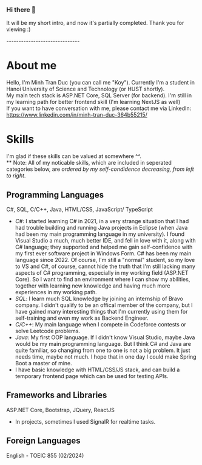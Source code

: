 ### Hi there 👋
It will be my short intro, and now it's partially completed.
Thank you for viewing :)
<p style="{color:red;}">------------------------------</p>

<!--
**minhkoy/minhkoy** is a ✨ _special_ ✨ repository because its `README.md` (this file) appears on your GitHub profile.

Here are some ideas to get you started:

- 🔭 I’m currently working on ...
- 🌱 I’m currently learning ...
- 👯 I’m looking to collaborate on ...
- 🤔 I’m looking for help with ...
- 💬 Ask me about ...
- 📫 How to reach me: ...
- 😄 Pronouns: ...
- ⚡ Fun fact: ...
-->

# About me
Hello, I'm Minh Tran Duc (you can call me "Koy"). Currently I'm a student in Hanoi University of Science and Technology (or HUST shortly). <br>
My main tech stack is ASP.NET Core, SQL Server (for backend). I'm still in my learning path for better frontend skill (I'm learning NextJS as well) <br>
If you want to have conversation with me, please contact me via LinkedIn: https://www.linkedin.com/in/minh-tran-duc-364b55215/

# Skills
I'm glad if these skills can be valued at somewhere ^^. <br>
** Note: All of my noticable skills, which are included in seperated categories below, are <i>ordered by my self-condidence decreasing, from left to right</i>. <br>

## Programming Languages 
C#, SQL, C/C++, Java, HTML/CSS, JavaScript/ TypeScript <br>
- *C#*: I started learning C# in 2021, in a very strange situation that I had had trouble building and running Java projects in Eclipse (when Java had been my main
programming language in my university). I found Visual Studio a much, much better IDE, and fell in love with it, along with C# language; they supported and helped me gain self-confidence with my first ever software project in Windows Form. C# has been my main language since 2022. Of course, I'm still a "normal" student, so my love to VS and C#, of course, cannot hide the truth that I'm still lacking many aspects of C# programming, especially in my working field (ASP.NET Core). So I want to find an environment where I can show my abilities, together with learning new knowledge and having much more experiences in my working path. <br>
- *SQL*: I learn much SQL knowledge by joining an internship of Bravo company. I didn't qualify to be an offical member of the company, but I have gained many interesting things that I'm currently using them for self-training and even my work as Backend Engineer.
- *C/C++*: My main language when I compete in Codeforce contests or solve Leetcode problems.
- *Java*: My first OOP language. If I didn't know Visual Studio, maybe Java would be my main programming language. But I think C# and Java are quite familiar, so changing from one to one is not a big problem. It just needs time, maybe not much. I hope that in one day I could make Spring Boot a master of mine.
- I have basic knowledge with HTML/CSS/JS stack, and can build a temporary frontend page which can be used for testing APIs. 

## Frameworks and Libraries
ASP.NET Core, Bootstrap, JQuery, ReactJS
* In projects, sometimes I used SignalR for realtime tasks.

## Foreign Languages
English - TOEIC 855 (02/2024)
